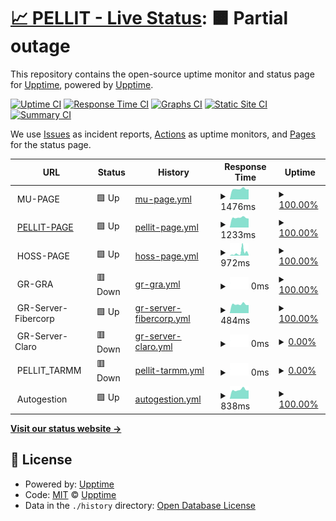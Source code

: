 # [📈 PELLIT - Live Status](https://pellit.github.io/control_uptime/): <!--live status--> **🟧 Partial outage**

This repository contains the open-source uptime monitor and status page for [Upptime](https://upptime.js.org), powered by [Upptime](https://github.com/upptime/upptime).

[![Uptime CI](https://github.com/pellit/control_uptime/workflows/Uptime%20CI/badge.svg)](https://github.com/pellit/control_uptime/actions?query=workflow%3A%22Uptime+CI%22)
[![Response Time CI](https://github.com/pellit/control_uptime/workflows/Response%20Time%20CI/badge.svg)](https://github.com/pellit/control_uptime/actions?query=workflow%3A%22Response+Time+CI%22)
[![Graphs CI](https://github.com/pellit/control_uptime/workflows/Graphs%20CI/badge.svg)](https://github.com/pellit/control_uptime/actions?query=workflow%3A%22Graphs+CI%22)
[![Static Site CI](https://github.com/pellit/control_uptime/workflows/Static%20Site%20CI/badge.svg)](https://github.com/pellit/control_uptime/actions?query=workflow%3A%22Static+Site+CI%22)
[![Summary CI](https://github.com/pellit/control_uptime/workflows/Summary%20CI/badge.svg)](https://github.com/pellit/control_uptime/actions?query=workflow%3A%22Summary+CI%22)

We use [Issues](https://github.com/upptime/upptime/issues) as incident reports, [Actions](https://github.com/pellit/control_uptime/actions) as uptime monitors, and [Pages](https://github.com/pellit/control_uptime) for the status page.

<!--start: status pages-->
<!-- This summary is generated by Upptime (https://github.com/upptime/upptime) -->
<!-- Do not edit this manually, your changes will be overwritten -->
<!-- prettier-ignore -->
| URL | Status | History | Response Time | Uptime |
| --- | ------ | ------- | ------------- | ------ |
| <img alt="" src="https://icons.duckduckgo.com/ip3/null.ico" height="13"> MU-PAGE | 🟩 Up | [mu-page.yml](https://github.com/pellit/control_uptime/commits/HEAD/history/mu-page.yml) | <details><summary><img alt="Response time graph" src="./graphs/mu-page/response-time-week.png" height="20"> 1476ms</summary><br><a href="https://Pellit.github.io/control_uptime/history/mu-page"><img alt="Response time 2516" src="https://img.shields.io/endpoint?url=https%3A%2F%2Fraw.githubusercontent.com%2Fpellit%2Fcontrol_uptime%2FHEAD%2Fapi%2Fmu-page%2Fresponse-time.json"></a><br><a href="https://Pellit.github.io/control_uptime/history/mu-page"><img alt="24-hour response time 1443" src="https://img.shields.io/endpoint?url=https%3A%2F%2Fraw.githubusercontent.com%2Fpellit%2Fcontrol_uptime%2FHEAD%2Fapi%2Fmu-page%2Fresponse-time-day.json"></a><br><a href="https://Pellit.github.io/control_uptime/history/mu-page"><img alt="7-day response time 1476" src="https://img.shields.io/endpoint?url=https%3A%2F%2Fraw.githubusercontent.com%2Fpellit%2Fcontrol_uptime%2FHEAD%2Fapi%2Fmu-page%2Fresponse-time-week.json"></a><br><a href="https://Pellit.github.io/control_uptime/history/mu-page"><img alt="30-day response time 1622" src="https://img.shields.io/endpoint?url=https%3A%2F%2Fraw.githubusercontent.com%2Fpellit%2Fcontrol_uptime%2FHEAD%2Fapi%2Fmu-page%2Fresponse-time-month.json"></a><br><a href="https://Pellit.github.io/control_uptime/history/mu-page"><img alt="1-year response time 2664" src="https://img.shields.io/endpoint?url=https%3A%2F%2Fraw.githubusercontent.com%2Fpellit%2Fcontrol_uptime%2FHEAD%2Fapi%2Fmu-page%2Fresponse-time-year.json"></a></details> | <details><summary><a href="https://Pellit.github.io/control_uptime/history/mu-page">100.00%</a></summary><a href="https://Pellit.github.io/control_uptime/history/mu-page"><img alt="All-time uptime 99.74%" src="https://img.shields.io/endpoint?url=https%3A%2F%2Fraw.githubusercontent.com%2Fpellit%2Fcontrol_uptime%2FHEAD%2Fapi%2Fmu-page%2Fuptime.json"></a><br><a href="https://Pellit.github.io/control_uptime/history/mu-page"><img alt="24-hour uptime 100.00%" src="https://img.shields.io/endpoint?url=https%3A%2F%2Fraw.githubusercontent.com%2Fpellit%2Fcontrol_uptime%2FHEAD%2Fapi%2Fmu-page%2Fuptime-day.json"></a><br><a href="https://Pellit.github.io/control_uptime/history/mu-page"><img alt="7-day uptime 100.00%" src="https://img.shields.io/endpoint?url=https%3A%2F%2Fraw.githubusercontent.com%2Fpellit%2Fcontrol_uptime%2FHEAD%2Fapi%2Fmu-page%2Fuptime-week.json"></a><br><a href="https://Pellit.github.io/control_uptime/history/mu-page"><img alt="30-day uptime 100.00%" src="https://img.shields.io/endpoint?url=https%3A%2F%2Fraw.githubusercontent.com%2Fpellit%2Fcontrol_uptime%2FHEAD%2Fapi%2Fmu-page%2Fuptime-month.json"></a><br><a href="https://Pellit.github.io/control_uptime/history/mu-page"><img alt="1-year uptime 99.49%" src="https://img.shields.io/endpoint?url=https%3A%2F%2Fraw.githubusercontent.com%2Fpellit%2Fcontrol_uptime%2FHEAD%2Fapi%2Fmu-page%2Fuptime-year.json"></a></details>
| <img alt="" src="https://icons.duckduckgo.com/ip3/pellit.com.ar.ico" height="13"> [PELLIT-PAGE](https://pellit.com.ar/) | 🟩 Up | [pellit-page.yml](https://github.com/pellit/control_uptime/commits/HEAD/history/pellit-page.yml) | <details><summary><img alt="Response time graph" src="./graphs/pellit-page/response-time-week.png" height="20"> 1233ms</summary><br><a href="https://Pellit.github.io/control_uptime/history/pellit-page"><img alt="Response time 3569" src="https://img.shields.io/endpoint?url=https%3A%2F%2Fraw.githubusercontent.com%2Fpellit%2Fcontrol_uptime%2FHEAD%2Fapi%2Fpellit-page%2Fresponse-time.json"></a><br><a href="https://Pellit.github.io/control_uptime/history/pellit-page"><img alt="24-hour response time 1123" src="https://img.shields.io/endpoint?url=https%3A%2F%2Fraw.githubusercontent.com%2Fpellit%2Fcontrol_uptime%2FHEAD%2Fapi%2Fpellit-page%2Fresponse-time-day.json"></a><br><a href="https://Pellit.github.io/control_uptime/history/pellit-page"><img alt="7-day response time 1233" src="https://img.shields.io/endpoint?url=https%3A%2F%2Fraw.githubusercontent.com%2Fpellit%2Fcontrol_uptime%2FHEAD%2Fapi%2Fpellit-page%2Fresponse-time-week.json"></a><br><a href="https://Pellit.github.io/control_uptime/history/pellit-page"><img alt="30-day response time 1644" src="https://img.shields.io/endpoint?url=https%3A%2F%2Fraw.githubusercontent.com%2Fpellit%2Fcontrol_uptime%2FHEAD%2Fapi%2Fpellit-page%2Fresponse-time-month.json"></a><br><a href="https://Pellit.github.io/control_uptime/history/pellit-page"><img alt="1-year response time 3013" src="https://img.shields.io/endpoint?url=https%3A%2F%2Fraw.githubusercontent.com%2Fpellit%2Fcontrol_uptime%2FHEAD%2Fapi%2Fpellit-page%2Fresponse-time-year.json"></a></details> | <details><summary><a href="https://Pellit.github.io/control_uptime/history/pellit-page">100.00%</a></summary><a href="https://Pellit.github.io/control_uptime/history/pellit-page"><img alt="All-time uptime 99.89%" src="https://img.shields.io/endpoint?url=https%3A%2F%2Fraw.githubusercontent.com%2Fpellit%2Fcontrol_uptime%2FHEAD%2Fapi%2Fpellit-page%2Fuptime.json"></a><br><a href="https://Pellit.github.io/control_uptime/history/pellit-page"><img alt="24-hour uptime 100.00%" src="https://img.shields.io/endpoint?url=https%3A%2F%2Fraw.githubusercontent.com%2Fpellit%2Fcontrol_uptime%2FHEAD%2Fapi%2Fpellit-page%2Fuptime-day.json"></a><br><a href="https://Pellit.github.io/control_uptime/history/pellit-page"><img alt="7-day uptime 100.00%" src="https://img.shields.io/endpoint?url=https%3A%2F%2Fraw.githubusercontent.com%2Fpellit%2Fcontrol_uptime%2FHEAD%2Fapi%2Fpellit-page%2Fuptime-week.json"></a><br><a href="https://Pellit.github.io/control_uptime/history/pellit-page"><img alt="30-day uptime 100.00%" src="https://img.shields.io/endpoint?url=https%3A%2F%2Fraw.githubusercontent.com%2Fpellit%2Fcontrol_uptime%2FHEAD%2Fapi%2Fpellit-page%2Fuptime-month.json"></a><br><a href="https://Pellit.github.io/control_uptime/history/pellit-page"><img alt="1-year uptime 99.82%" src="https://img.shields.io/endpoint?url=https%3A%2F%2Fraw.githubusercontent.com%2Fpellit%2Fcontrol_uptime%2FHEAD%2Fapi%2Fpellit-page%2Fuptime-year.json"></a></details>
| <img alt="" src="https://icons.duckduckgo.com/ip3/null.ico" height="13"> HOSS-PAGE | 🟩 Up | [hoss-page.yml](https://github.com/pellit/control_uptime/commits/HEAD/history/hoss-page.yml) | <details><summary><img alt="Response time graph" src="./graphs/hoss-page/response-time-week.png" height="20"> 972ms</summary><br><a href="https://Pellit.github.io/control_uptime/history/hoss-page"><img alt="Response time 940" src="https://img.shields.io/endpoint?url=https%3A%2F%2Fraw.githubusercontent.com%2Fpellit%2Fcontrol_uptime%2FHEAD%2Fapi%2Fhoss-page%2Fresponse-time.json"></a><br><a href="https://Pellit.github.io/control_uptime/history/hoss-page"><img alt="24-hour response time 234" src="https://img.shields.io/endpoint?url=https%3A%2F%2Fraw.githubusercontent.com%2Fpellit%2Fcontrol_uptime%2FHEAD%2Fapi%2Fhoss-page%2Fresponse-time-day.json"></a><br><a href="https://Pellit.github.io/control_uptime/history/hoss-page"><img alt="7-day response time 972" src="https://img.shields.io/endpoint?url=https%3A%2F%2Fraw.githubusercontent.com%2Fpellit%2Fcontrol_uptime%2FHEAD%2Fapi%2Fhoss-page%2Fresponse-time-week.json"></a><br><a href="https://Pellit.github.io/control_uptime/history/hoss-page"><img alt="30-day response time 819" src="https://img.shields.io/endpoint?url=https%3A%2F%2Fraw.githubusercontent.com%2Fpellit%2Fcontrol_uptime%2FHEAD%2Fapi%2Fhoss-page%2Fresponse-time-month.json"></a><br><a href="https://Pellit.github.io/control_uptime/history/hoss-page"><img alt="1-year response time 982" src="https://img.shields.io/endpoint?url=https%3A%2F%2Fraw.githubusercontent.com%2Fpellit%2Fcontrol_uptime%2FHEAD%2Fapi%2Fhoss-page%2Fresponse-time-year.json"></a></details> | <details><summary><a href="https://Pellit.github.io/control_uptime/history/hoss-page">100.00%</a></summary><a href="https://Pellit.github.io/control_uptime/history/hoss-page"><img alt="All-time uptime 99.88%" src="https://img.shields.io/endpoint?url=https%3A%2F%2Fraw.githubusercontent.com%2Fpellit%2Fcontrol_uptime%2FHEAD%2Fapi%2Fhoss-page%2Fuptime.json"></a><br><a href="https://Pellit.github.io/control_uptime/history/hoss-page"><img alt="24-hour uptime 100.00%" src="https://img.shields.io/endpoint?url=https%3A%2F%2Fraw.githubusercontent.com%2Fpellit%2Fcontrol_uptime%2FHEAD%2Fapi%2Fhoss-page%2Fuptime-day.json"></a><br><a href="https://Pellit.github.io/control_uptime/history/hoss-page"><img alt="7-day uptime 100.00%" src="https://img.shields.io/endpoint?url=https%3A%2F%2Fraw.githubusercontent.com%2Fpellit%2Fcontrol_uptime%2FHEAD%2Fapi%2Fhoss-page%2Fuptime-week.json"></a><br><a href="https://Pellit.github.io/control_uptime/history/hoss-page"><img alt="30-day uptime 100.00%" src="https://img.shields.io/endpoint?url=https%3A%2F%2Fraw.githubusercontent.com%2Fpellit%2Fcontrol_uptime%2FHEAD%2Fapi%2Fhoss-page%2Fuptime-month.json"></a><br><a href="https://Pellit.github.io/control_uptime/history/hoss-page"><img alt="1-year uptime 99.76%" src="https://img.shields.io/endpoint?url=https%3A%2F%2Fraw.githubusercontent.com%2Fpellit%2Fcontrol_uptime%2FHEAD%2Fapi%2Fhoss-page%2Fuptime-year.json"></a></details>
| <img alt="" src="https://icons.duckduckgo.com/ip3/null.ico" height="13"> GR-GRA | 🟥 Down | [gr-gra.yml](https://github.com/pellit/control_uptime/commits/HEAD/history/gr-gra.yml) | <details><summary><img alt="Response time graph" src="./graphs/gr-gra/response-time-week.png" height="20"> 0ms</summary><br><a href="https://Pellit.github.io/control_uptime/history/gr-gra"><img alt="Response time 0" src="https://img.shields.io/endpoint?url=https%3A%2F%2Fraw.githubusercontent.com%2Fpellit%2Fcontrol_uptime%2FHEAD%2Fapi%2Fgr-gra%2Fresponse-time.json"></a><br><a href="https://Pellit.github.io/control_uptime/history/gr-gra"><img alt="24-hour response time 0" src="https://img.shields.io/endpoint?url=https%3A%2F%2Fraw.githubusercontent.com%2Fpellit%2Fcontrol_uptime%2FHEAD%2Fapi%2Fgr-gra%2Fresponse-time-day.json"></a><br><a href="https://Pellit.github.io/control_uptime/history/gr-gra"><img alt="7-day response time 0" src="https://img.shields.io/endpoint?url=https%3A%2F%2Fraw.githubusercontent.com%2Fpellit%2Fcontrol_uptime%2FHEAD%2Fapi%2Fgr-gra%2Fresponse-time-week.json"></a><br><a href="https://Pellit.github.io/control_uptime/history/gr-gra"><img alt="30-day response time 0" src="https://img.shields.io/endpoint?url=https%3A%2F%2Fraw.githubusercontent.com%2Fpellit%2Fcontrol_uptime%2FHEAD%2Fapi%2Fgr-gra%2Fresponse-time-month.json"></a><br><a href="https://Pellit.github.io/control_uptime/history/gr-gra"><img alt="1-year response time 0" src="https://img.shields.io/endpoint?url=https%3A%2F%2Fraw.githubusercontent.com%2Fpellit%2Fcontrol_uptime%2FHEAD%2Fapi%2Fgr-gra%2Fresponse-time-year.json"></a></details> | <details><summary><a href="https://Pellit.github.io/control_uptime/history/gr-gra">100.00%</a></summary><a href="https://Pellit.github.io/control_uptime/history/gr-gra"><img alt="All-time uptime 83.53%" src="https://img.shields.io/endpoint?url=https%3A%2F%2Fraw.githubusercontent.com%2Fpellit%2Fcontrol_uptime%2FHEAD%2Fapi%2Fgr-gra%2Fuptime.json"></a><br><a href="https://Pellit.github.io/control_uptime/history/gr-gra"><img alt="24-hour uptime 100.00%" src="https://img.shields.io/endpoint?url=https%3A%2F%2Fraw.githubusercontent.com%2Fpellit%2Fcontrol_uptime%2FHEAD%2Fapi%2Fgr-gra%2Fuptime-day.json"></a><br><a href="https://Pellit.github.io/control_uptime/history/gr-gra"><img alt="7-day uptime 100.00%" src="https://img.shields.io/endpoint?url=https%3A%2F%2Fraw.githubusercontent.com%2Fpellit%2Fcontrol_uptime%2FHEAD%2Fapi%2Fgr-gra%2Fuptime-week.json"></a><br><a href="https://Pellit.github.io/control_uptime/history/gr-gra"><img alt="30-day uptime 100.00%" src="https://img.shields.io/endpoint?url=https%3A%2F%2Fraw.githubusercontent.com%2Fpellit%2Fcontrol_uptime%2FHEAD%2Fapi%2Fgr-gra%2Fuptime-month.json"></a><br><a href="https://Pellit.github.io/control_uptime/history/gr-gra"><img alt="1-year uptime 100.00%" src="https://img.shields.io/endpoint?url=https%3A%2F%2Fraw.githubusercontent.com%2Fpellit%2Fcontrol_uptime%2FHEAD%2Fapi%2Fgr-gra%2Fuptime-year.json"></a></details>
| <img alt="" src="https://icons.duckduckgo.com/ip3/null.ico" height="13"> GR-Server-Fibercorp | 🟩 Up | [gr-server-fibercorp.yml](https://github.com/pellit/control_uptime/commits/HEAD/history/gr-server-fibercorp.yml) | <details><summary><img alt="Response time graph" src="./graphs/gr-server-fibercorp/response-time-week.png" height="20"> 484ms</summary><br><a href="https://Pellit.github.io/control_uptime/history/gr-server-fibercorp"><img alt="Response time 575" src="https://img.shields.io/endpoint?url=https%3A%2F%2Fraw.githubusercontent.com%2Fpellit%2Fcontrol_uptime%2FHEAD%2Fapi%2Fgr-server-fibercorp%2Fresponse-time.json"></a><br><a href="https://Pellit.github.io/control_uptime/history/gr-server-fibercorp"><img alt="24-hour response time 444" src="https://img.shields.io/endpoint?url=https%3A%2F%2Fraw.githubusercontent.com%2Fpellit%2Fcontrol_uptime%2FHEAD%2Fapi%2Fgr-server-fibercorp%2Fresponse-time-day.json"></a><br><a href="https://Pellit.github.io/control_uptime/history/gr-server-fibercorp"><img alt="7-day response time 484" src="https://img.shields.io/endpoint?url=https%3A%2F%2Fraw.githubusercontent.com%2Fpellit%2Fcontrol_uptime%2FHEAD%2Fapi%2Fgr-server-fibercorp%2Fresponse-time-week.json"></a><br><a href="https://Pellit.github.io/control_uptime/history/gr-server-fibercorp"><img alt="30-day response time 509" src="https://img.shields.io/endpoint?url=https%3A%2F%2Fraw.githubusercontent.com%2Fpellit%2Fcontrol_uptime%2FHEAD%2Fapi%2Fgr-server-fibercorp%2Fresponse-time-month.json"></a><br><a href="https://Pellit.github.io/control_uptime/history/gr-server-fibercorp"><img alt="1-year response time 577" src="https://img.shields.io/endpoint?url=https%3A%2F%2Fraw.githubusercontent.com%2Fpellit%2Fcontrol_uptime%2FHEAD%2Fapi%2Fgr-server-fibercorp%2Fresponse-time-year.json"></a></details> | <details><summary><a href="https://Pellit.github.io/control_uptime/history/gr-server-fibercorp">100.00%</a></summary><a href="https://Pellit.github.io/control_uptime/history/gr-server-fibercorp"><img alt="All-time uptime 78.87%" src="https://img.shields.io/endpoint?url=https%3A%2F%2Fraw.githubusercontent.com%2Fpellit%2Fcontrol_uptime%2FHEAD%2Fapi%2Fgr-server-fibercorp%2Fuptime.json"></a><br><a href="https://Pellit.github.io/control_uptime/history/gr-server-fibercorp"><img alt="24-hour uptime 100.00%" src="https://img.shields.io/endpoint?url=https%3A%2F%2Fraw.githubusercontent.com%2Fpellit%2Fcontrol_uptime%2FHEAD%2Fapi%2Fgr-server-fibercorp%2Fuptime-day.json"></a><br><a href="https://Pellit.github.io/control_uptime/history/gr-server-fibercorp"><img alt="7-day uptime 100.00%" src="https://img.shields.io/endpoint?url=https%3A%2F%2Fraw.githubusercontent.com%2Fpellit%2Fcontrol_uptime%2FHEAD%2Fapi%2Fgr-server-fibercorp%2Fuptime-week.json"></a><br><a href="https://Pellit.github.io/control_uptime/history/gr-server-fibercorp"><img alt="30-day uptime 99.93%" src="https://img.shields.io/endpoint?url=https%3A%2F%2Fraw.githubusercontent.com%2Fpellit%2Fcontrol_uptime%2FHEAD%2Fapi%2Fgr-server-fibercorp%2Fuptime-month.json"></a><br><a href="https://Pellit.github.io/control_uptime/history/gr-server-fibercorp"><img alt="1-year uptime 79.40%" src="https://img.shields.io/endpoint?url=https%3A%2F%2Fraw.githubusercontent.com%2Fpellit%2Fcontrol_uptime%2FHEAD%2Fapi%2Fgr-server-fibercorp%2Fuptime-year.json"></a></details>
| <img alt="" src="https://icons.duckduckgo.com/ip3/null.ico" height="13"> GR-Server-Claro | 🟥 Down | [gr-server-claro.yml](https://github.com/pellit/control_uptime/commits/HEAD/history/gr-server-claro.yml) | <details><summary><img alt="Response time graph" src="./graphs/gr-server-claro/response-time-week.png" height="20"> 0ms</summary><br><a href="https://Pellit.github.io/control_uptime/history/gr-server-claro"><img alt="Response time 759" src="https://img.shields.io/endpoint?url=https%3A%2F%2Fraw.githubusercontent.com%2Fpellit%2Fcontrol_uptime%2FHEAD%2Fapi%2Fgr-server-claro%2Fresponse-time.json"></a><br><a href="https://Pellit.github.io/control_uptime/history/gr-server-claro"><img alt="24-hour response time 0" src="https://img.shields.io/endpoint?url=https%3A%2F%2Fraw.githubusercontent.com%2Fpellit%2Fcontrol_uptime%2FHEAD%2Fapi%2Fgr-server-claro%2Fresponse-time-day.json"></a><br><a href="https://Pellit.github.io/control_uptime/history/gr-server-claro"><img alt="7-day response time 0" src="https://img.shields.io/endpoint?url=https%3A%2F%2Fraw.githubusercontent.com%2Fpellit%2Fcontrol_uptime%2FHEAD%2Fapi%2Fgr-server-claro%2Fresponse-time-week.json"></a><br><a href="https://Pellit.github.io/control_uptime/history/gr-server-claro"><img alt="30-day response time 0" src="https://img.shields.io/endpoint?url=https%3A%2F%2Fraw.githubusercontent.com%2Fpellit%2Fcontrol_uptime%2FHEAD%2Fapi%2Fgr-server-claro%2Fresponse-time-month.json"></a><br><a href="https://Pellit.github.io/control_uptime/history/gr-server-claro"><img alt="1-year response time 761" src="https://img.shields.io/endpoint?url=https%3A%2F%2Fraw.githubusercontent.com%2Fpellit%2Fcontrol_uptime%2FHEAD%2Fapi%2Fgr-server-claro%2Fresponse-time-year.json"></a></details> | <details><summary><a href="https://Pellit.github.io/control_uptime/history/gr-server-claro">0.00%</a></summary><a href="https://Pellit.github.io/control_uptime/history/gr-server-claro"><img alt="All-time uptime 38.69%" src="https://img.shields.io/endpoint?url=https%3A%2F%2Fraw.githubusercontent.com%2Fpellit%2Fcontrol_uptime%2FHEAD%2Fapi%2Fgr-server-claro%2Fuptime.json"></a><br><a href="https://Pellit.github.io/control_uptime/history/gr-server-claro"><img alt="24-hour uptime 0.00%" src="https://img.shields.io/endpoint?url=https%3A%2F%2Fraw.githubusercontent.com%2Fpellit%2Fcontrol_uptime%2FHEAD%2Fapi%2Fgr-server-claro%2Fuptime-day.json"></a><br><a href="https://Pellit.github.io/control_uptime/history/gr-server-claro"><img alt="7-day uptime 0.00%" src="https://img.shields.io/endpoint?url=https%3A%2F%2Fraw.githubusercontent.com%2Fpellit%2Fcontrol_uptime%2FHEAD%2Fapi%2Fgr-server-claro%2Fuptime-week.json"></a><br><a href="https://Pellit.github.io/control_uptime/history/gr-server-claro"><img alt="30-day uptime 0.00%" src="https://img.shields.io/endpoint?url=https%3A%2F%2Fraw.githubusercontent.com%2Fpellit%2Fcontrol_uptime%2FHEAD%2Fapi%2Fgr-server-claro%2Fuptime-month.json"></a><br><a href="https://Pellit.github.io/control_uptime/history/gr-server-claro"><img alt="1-year uptime 33.28%" src="https://img.shields.io/endpoint?url=https%3A%2F%2Fraw.githubusercontent.com%2Fpellit%2Fcontrol_uptime%2FHEAD%2Fapi%2Fgr-server-claro%2Fuptime-year.json"></a></details>
| <img alt="" src="https://icons.duckduckgo.com/ip3/null.ico" height="13"> PELLIT_TARMM | 🟥 Down | [pellit-tarmm.yml](https://github.com/pellit/control_uptime/commits/HEAD/history/pellit-tarmm.yml) | <details><summary><img alt="Response time graph" src="./graphs/pellit-tarmm/response-time-week.png" height="20"> 0ms</summary><br><a href="https://Pellit.github.io/control_uptime/history/pellit-tarmm"><img alt="Response time 591" src="https://img.shields.io/endpoint?url=https%3A%2F%2Fraw.githubusercontent.com%2Fpellit%2Fcontrol_uptime%2FHEAD%2Fapi%2Fpellit-tarmm%2Fresponse-time.json"></a><br><a href="https://Pellit.github.io/control_uptime/history/pellit-tarmm"><img alt="24-hour response time 0" src="https://img.shields.io/endpoint?url=https%3A%2F%2Fraw.githubusercontent.com%2Fpellit%2Fcontrol_uptime%2FHEAD%2Fapi%2Fpellit-tarmm%2Fresponse-time-day.json"></a><br><a href="https://Pellit.github.io/control_uptime/history/pellit-tarmm"><img alt="7-day response time 0" src="https://img.shields.io/endpoint?url=https%3A%2F%2Fraw.githubusercontent.com%2Fpellit%2Fcontrol_uptime%2FHEAD%2Fapi%2Fpellit-tarmm%2Fresponse-time-week.json"></a><br><a href="https://Pellit.github.io/control_uptime/history/pellit-tarmm"><img alt="30-day response time 0" src="https://img.shields.io/endpoint?url=https%3A%2F%2Fraw.githubusercontent.com%2Fpellit%2Fcontrol_uptime%2FHEAD%2Fapi%2Fpellit-tarmm%2Fresponse-time-month.json"></a><br><a href="https://Pellit.github.io/control_uptime/history/pellit-tarmm"><img alt="1-year response time 708" src="https://img.shields.io/endpoint?url=https%3A%2F%2Fraw.githubusercontent.com%2Fpellit%2Fcontrol_uptime%2FHEAD%2Fapi%2Fpellit-tarmm%2Fresponse-time-year.json"></a></details> | <details><summary><a href="https://Pellit.github.io/control_uptime/history/pellit-tarmm">0.00%</a></summary><a href="https://Pellit.github.io/control_uptime/history/pellit-tarmm"><img alt="All-time uptime 55.26%" src="https://img.shields.io/endpoint?url=https%3A%2F%2Fraw.githubusercontent.com%2Fpellit%2Fcontrol_uptime%2FHEAD%2Fapi%2Fpellit-tarmm%2Fuptime.json"></a><br><a href="https://Pellit.github.io/control_uptime/history/pellit-tarmm"><img alt="24-hour uptime 0.00%" src="https://img.shields.io/endpoint?url=https%3A%2F%2Fraw.githubusercontent.com%2Fpellit%2Fcontrol_uptime%2FHEAD%2Fapi%2Fpellit-tarmm%2Fuptime-day.json"></a><br><a href="https://Pellit.github.io/control_uptime/history/pellit-tarmm"><img alt="7-day uptime 0.00%" src="https://img.shields.io/endpoint?url=https%3A%2F%2Fraw.githubusercontent.com%2Fpellit%2Fcontrol_uptime%2FHEAD%2Fapi%2Fpellit-tarmm%2Fuptime-week.json"></a><br><a href="https://Pellit.github.io/control_uptime/history/pellit-tarmm"><img alt="30-day uptime 0.00%" src="https://img.shields.io/endpoint?url=https%3A%2F%2Fraw.githubusercontent.com%2Fpellit%2Fcontrol_uptime%2FHEAD%2Fapi%2Fpellit-tarmm%2Fuptime-month.json"></a><br><a href="https://Pellit.github.io/control_uptime/history/pellit-tarmm"><img alt="1-year uptime 34.62%" src="https://img.shields.io/endpoint?url=https%3A%2F%2Fraw.githubusercontent.com%2Fpellit%2Fcontrol_uptime%2FHEAD%2Fapi%2Fpellit-tarmm%2Fuptime-year.json"></a></details>
| <img alt="" src="https://icons.duckduckgo.com/ip3/null.ico" height="13"> Autogestion | 🟩 Up | [autogestion.yml](https://github.com/pellit/control_uptime/commits/HEAD/history/autogestion.yml) | <details><summary><img alt="Response time graph" src="./graphs/autogestion/response-time-week.png" height="20"> 838ms</summary><br><a href="https://Pellit.github.io/control_uptime/history/autogestion"><img alt="Response time 898" src="https://img.shields.io/endpoint?url=https%3A%2F%2Fraw.githubusercontent.com%2Fpellit%2Fcontrol_uptime%2FHEAD%2Fapi%2Fautogestion%2Fresponse-time.json"></a><br><a href="https://Pellit.github.io/control_uptime/history/autogestion"><img alt="24-hour response time 790" src="https://img.shields.io/endpoint?url=https%3A%2F%2Fraw.githubusercontent.com%2Fpellit%2Fcontrol_uptime%2FHEAD%2Fapi%2Fautogestion%2Fresponse-time-day.json"></a><br><a href="https://Pellit.github.io/control_uptime/history/autogestion"><img alt="7-day response time 838" src="https://img.shields.io/endpoint?url=https%3A%2F%2Fraw.githubusercontent.com%2Fpellit%2Fcontrol_uptime%2FHEAD%2Fapi%2Fautogestion%2Fresponse-time-week.json"></a><br><a href="https://Pellit.github.io/control_uptime/history/autogestion"><img alt="30-day response time 839" src="https://img.shields.io/endpoint?url=https%3A%2F%2Fraw.githubusercontent.com%2Fpellit%2Fcontrol_uptime%2FHEAD%2Fapi%2Fautogestion%2Fresponse-time-month.json"></a><br><a href="https://Pellit.github.io/control_uptime/history/autogestion"><img alt="1-year response time 898" src="https://img.shields.io/endpoint?url=https%3A%2F%2Fraw.githubusercontent.com%2Fpellit%2Fcontrol_uptime%2FHEAD%2Fapi%2Fautogestion%2Fresponse-time-year.json"></a></details> | <details><summary><a href="https://Pellit.github.io/control_uptime/history/autogestion">100.00%</a></summary><a href="https://Pellit.github.io/control_uptime/history/autogestion"><img alt="All-time uptime 99.92%" src="https://img.shields.io/endpoint?url=https%3A%2F%2Fraw.githubusercontent.com%2Fpellit%2Fcontrol_uptime%2FHEAD%2Fapi%2Fautogestion%2Fuptime.json"></a><br><a href="https://Pellit.github.io/control_uptime/history/autogestion"><img alt="24-hour uptime 100.00%" src="https://img.shields.io/endpoint?url=https%3A%2F%2Fraw.githubusercontent.com%2Fpellit%2Fcontrol_uptime%2FHEAD%2Fapi%2Fautogestion%2Fuptime-day.json"></a><br><a href="https://Pellit.github.io/control_uptime/history/autogestion"><img alt="7-day uptime 100.00%" src="https://img.shields.io/endpoint?url=https%3A%2F%2Fraw.githubusercontent.com%2Fpellit%2Fcontrol_uptime%2FHEAD%2Fapi%2Fautogestion%2Fuptime-week.json"></a><br><a href="https://Pellit.github.io/control_uptime/history/autogestion"><img alt="30-day uptime 100.00%" src="https://img.shields.io/endpoint?url=https%3A%2F%2Fraw.githubusercontent.com%2Fpellit%2Fcontrol_uptime%2FHEAD%2Fapi%2Fautogestion%2Fuptime-month.json"></a><br><a href="https://Pellit.github.io/control_uptime/history/autogestion"><img alt="1-year uptime 99.92%" src="https://img.shields.io/endpoint?url=https%3A%2F%2Fraw.githubusercontent.com%2Fpellit%2Fcontrol_uptime%2FHEAD%2Fapi%2Fautogestion%2Fuptime-year.json"></a></details>

<!--end: status pages-->

[**Visit our status website →**](https://pellit.github.io/control_uptime/)

## 📄 License

- Powered by: [Upptime](https://github.com/upptime/upptime)
- Code: [MIT](./LICENSE) © [Upptime](https://upptime.js.org)
- Data in the `./history` directory: [Open Database License](https://opendatacommons.org/licenses/odbl/1-0/)

